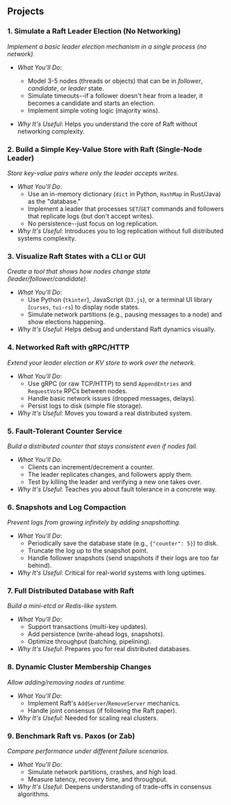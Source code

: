 
## Projects

### 1. Simulate a Raft Leader Election (No Networking)

*Implement a basic leader election mechanism in a single process (no network).*

- *What You'll Do*:  
  - Model 3-5 nodes (threads or objects) that can be in *follower*, *candidate*, or *leader* state.  
  - Simulate timeouts--if a follower doesn't hear from a leader, it becomes a candidate and starts an election.  
  - Implement simple voting logic (majority wins).  

- *Why It's Useful*: Helps you understand the core of Raft without networking complexity.  


### 2. Build a Simple Key-Value Store with Raft (Single-Node Leader)

*Store key-value pairs where only the leader accepts writes.*

- *What You'll Do*:  
  - Use an in-memory dictionary (`dict` in Python, `HashMap` in Rust/Java) as the "database."  
  - Implement a leader that processes `SET`/`GET` commands and followers that replicate logs (but don't accept writes).  
  - No persistence--just focus on log replication.  
- *Why It's Useful*: Introduces you to log replication without full distributed systems complexity.  


### 3. Visualize Raft States with a CLI or GUI

*Create a tool that shows how nodes change state (leader/follower/candidate).*

- *What You'll Do*:  
  - Use Python (`tkinter`), JavaScript (`D3.js`), or a terminal UI library (`curses`, `tui-rs`) to display node states.  
  - Simulate network partitions (e.g., pausing messages to a node) and show elections happening.  
- *Why It's Useful*: Helps debug and understand Raft dynamics visually.  


### 4. Networked Raft with gRPC/HTTP

*Extend your leader election or KV store to work over the network.*

- *What You'll Do*:  
  - Use gRPC (or raw TCP/HTTP) to send `AppendEntries` and `RequestVote` RPCs between nodes.  
  - Handle basic network issues (dropped messages, delays).  
  - Persist logs to disk (simple file storage).  
- *Why It's Useful*: Moves you toward a real distributed system.  


### 5. Fault-Tolerant Counter Service

*Build a distributed counter that stays consistent even if nodes fail.*

- *What You'll Do*:  
  - Clients can increment/decrement a counter.  
  - The leader replicates changes, and followers apply them.  
  - Test by killing the leader and verifying a new one takes over.  
- *Why It's Useful*: Teaches you about fault tolerance in a concrete way.  


### 6. Snapshots and Log Compaction

*Prevent logs from growing infinitely by adding snapshotting.*

- *What You'll Do*:  
  - Periodically save the database state (e.g., `{"counter": 5}`) to disk.  
  - Truncate the log up to the snapshot point.  
  - Handle follower snapshots (send snapshots if their logs are too far behind).  
- *Why It's Useful*: Critical for real-world systems with long uptimes.  


### 7. Full Distributed Database with Raft

*Build a mini-etcd or Redis-like system.*

- *What You'll Do*:  
  - Support transactions (multi-key updates).  
  - Add persistence (write-ahead logs, snapshots).  
  - Optimize throughput (batching, pipelining).  
- *Why It's Useful*: Prepares you for real distributed databases.  


### 8. Dynamic Cluster Membership Changes

*Allow adding/removing nodes at runtime.*

- *What You'll Do*:  
  - Implement Raft's `AddServer`/`RemoveServer` mechanics.  
  - Handle joint consensus (if following the Raft paper).  
- *Why It's Useful*: Needed for scaling real clusters.  


### 9. Benchmark Raft vs. Paxos (or Zab)

*Compare performance under different failure scenarios.*

- *What You'll Do*:  
  - Simulate network partitions, crashes, and high load.  
  - Measure latency, recovery time, and throughput.  
- *Why It's Useful*: Deepens understanding of trade-offs in consensus algorithms.  
